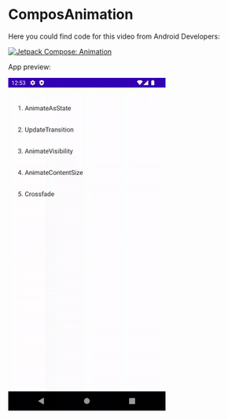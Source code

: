 # ComposAnimation

Here you could find code for this video from Android Developers:

[![Jetpack Compose: Animation](https://img.youtube.com/vi/7yY2OocGiQU/0.jpg)](https://www.youtube.com/watch?v=7yY2OocGiQU)

App preview:

![target](https://github.com/Shakenbeer/ComposAnimation/blob/main/demo.gif)

